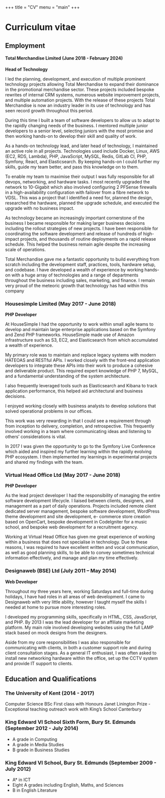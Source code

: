 +++
title = "CV"
menu = "main"
+++

# Curriculum vitae

## Employment

#### Total Merchandise Limited (June 2018 - February 2024)
**Head of Technology**

I led the planning, development, and execution of multiple prominent technology projects allowing
Total Merchandise to expand their dominance in the promotional merchandise sector. These
projects included bespoke rewrites of internal CRM systems, numerous website improvement
projects, and multiple automation projects. With the release of these projects Total Merchandise is
now an industry leader in its use of technology and has seen record growth throughout this period.

During this time I built a team of software developers to allow us to adapt to the rapidly changing
needs of the business. I mentored multiple junior developers to a senior level, selecting juniors with
the most promise and then working hands-on to develop their skill and quality of work.

As a hands-on technology lead, and later head of technology, I maintained an active role in all
projects. Technologies used include Docker, Linux, AWS (EC2, RDS, Lambda), PHP, JavaScript,
MySQL, Redis, GitLab CI, PHP, Symfony, React, and Elasticsearch. By keeping hands-on I could
further my skills, guide my team better, and pass this knowledge on to them.

To enable my team to maximise their output I was fully responsible for all devops, networking, and
hardware tasks. I most recently upgraded the network to 10-Gigabit which also involved configuring
2 PFSense firewalls in a high-availability configuration with failover from a fibre network to VDSL.
This was a project that I identified a need for, planned the design, researched the hardware,
planned the upgrade schedule, and executed the upgrade with no business impact.

As technology became an increasingly important cornerstone of the business I became responsible
for making larger business decisions including the rollout strategies of new projects. I have been
responsible for coordinating the software development and release of hundreds of high-impact
projects, and thousands of routine deployments on a rapid release schedule. This helped the
business remain agile despite the increasing scale of operations.

Total Merchandise gave me a fantastic opportunity to build everything from scratch including the
development staff, practices, tools, hardware setup, and codebase. I have developed a wealth of
experience by working hands-on with a huge array of technologies and a range of departments
throughout the business including sales, marketing, and finance. I remain very proud of the
meteoric growth that technology has had within this company

### Housesimple Limited (May 2017 - June 2018)
**PHP Developer**

At HouseSimple I had the opportunity to work within small agile teams to develop and maintain
large enterprise applications based on the Symfony and Zend PHP frameworks.
HouseSimple made use of Amazon infrastructure such as S3, EC2, and Elasticsearch from which
accumulated a wealth of experience.

My primary role was to maintain and replace legacy systems with modern HATEOAS and RESTful
APIs. I worked closely with the front-end application developers to integrate these APIs into their
work to produce a cohesive and deliverable product. This required expert knowledge of PHP 7,
MySQL, and a fundamental understanding of the system architecture.

I also frequently leveraged tools such as Elasticsearch and Kibana to track application
performance, this helped aid architectural and business decisions.

I enjoyed working closely with business analysts to develop solutions that solved operational
problems in our offices.

This work was very rewarding in that I could see a requirement through from inception to delivery,
completion, and retrospective. This frequently involved working in a team where communicating
ideas and listening to others’ considerations is vital.

In 2017 I was given the opportunity to go to the Symfony Live Conference which aided and inspired
my further learning within the rapidly evolving PHP ecosystem. I then implemented my learnings in
experimental projects and shared my findings with the team.

### Virtual Head Office Ltd (May 2017 - June 2018)
**PHP Developer**

As the lead project developer I had the responsibility of managing the entire software development
lifecycle. I liaised between clients, designers, and management as a part of daily operations.
Projects included remote client dedicated server management, bespoke software development,
WordPress theme development and site development, e- commerce store creation based on
OpenCart, bespoke development in CodeIgniter for a music school, and bespoke web development
for a recruitment agency.

Working at Virtual Head Office has given me great experience of working within a business that
does not specialise in technology. Due to these reasons, I was required to have excellent written
and vocal communication, as well as good planning skills, to be able to convey sometimes
technical information effectively, and manage and plan my time effectively.

### Designaweb (BSE) Ltd (July 2011 – May 2014)
**Web Developer**

Throughout my three years here, working Saturdays and full-time during holidays, I have had roles
in all areas of web development. I came to Designaweb with very little ability, however I taught
myself the skills I needed at home to pursue more interesting roles.

I developed my programming skills, specifically in HTML, CSS, JavaScript, and PHP. By 2013 I
was the lead developer for an affiliate marketing platform. My main role involved developing
websites using the full LAMP stack based on mock designs from the designers.

Aside from my core responsibilities I was also responsible for communicating with clients, in both a
customer support role and during client consultation stages. As a general IT enthusiast, I was often
asked to install new networking hardware within the office, set up the CCTV system and provide IT
support to clients.


## Education and Qualifications
### The University of Kent (2014 - 2017)

Computer Science BSc First class with Honours
Janet Linington Prize - Exceptional teaching outreach work with King’s School Canterbury


### King Edward VI School Sixth Form, Bury St. Edmunds (September 2012 - July 2014)
* A grade in Computing
* A grade in Media Studies
* B grade in Business Studies

### King Edward VI School, Bury St. Edmunds (September 2009 - July 2012)
* A* in ICT
* Eight A grades including English, Maths, and Sciences
* B in English Literature